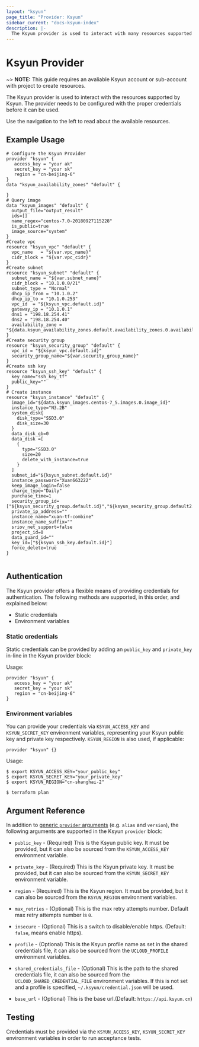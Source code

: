 ```yaml
---
layout: "ksyun"
page_title: "Provider: Ksyun"
sidebar_current: "docs-ksyun-index"
description: |-
  The Ksyun provider is used to interact with many resources supported by Ksyun. The provider needs to be configured with the proper credentials before it can be used.
---
```


# Ksyun Provider

~> **NOTE:** This guide requires an avaliable Ksyun account or sub-account with project to create resources.

The Ksyun provider is used to interact with the
resources supported by Ksyun. The provider needs to be configured
with the proper credentials before it can be used.

Use the navigation to the left to read about the available resources.

## Example Usage

```hcl
# Configure the Ksyun Provider
provider "ksyun" {
   access_key = "your ak"
   secret_key = "your sk"
   region = "cn-beijing-6"
}
data "ksyun_availability_zones" "default" {

}
# Query image
data "ksyun_images" "default" {
  output_file="output_result"
  ids=[]
  name_regex="centos-7.0-20180927115228"
  is_public=true
  image_source="system"
}
#Create vpc
resource "ksyun_vpc" "default" {
  vpc_name   = "${var.vpc_name}"
  cidr_block = "${var.vpc_cidr}"
}
#Create subnet
resource "ksyun_subnet" "default" {
  subnet_name = "${var.subnet_name}"
  cidr_block = "10.1.0.0/21"
  subnet_type = "Normal"
  dhcp_ip_from = "10.1.0.2"
  dhcp_ip_to = "10.1.0.253"
  vpc_id  = "${ksyun_vpc.default.id}"
  gateway_ip = "10.1.0.1"
  dns1 = "198.18.254.41"
  dns2 = "198.18.254.40"
  availability_zone = "${data.ksyun_availability_zones.default.availability_zones.0.availability_zone_name}"
}
#Create security group
resource "ksyun_security_group" "default" {
  vpc_id = "${ksyun_vpc.default.id}"
  security_group_name="${var.security_group_name}"
}
#Create ssh key
resource "ksyun_ssh_key" "default" {
  key_name="ssh_key_tf"
  public_key=""
}
# Create instance 
resource "ksyun_instance" "default" {
  image_id="${data.ksyun_images.centos-7_5.images.0.image_id}"
  instance_type="N3.2B"
  system_disk{
    disk_type="SSD3.0"
    disk_size=30
  }
  data_disk_gb=0
  data_disk =[
    {
      type="SSD3.0"
      size=20
      delete_with_instance=true
    }
  ]
  subnet_id="${ksyun_subnet.default.id}"
  instance_password="Xuan663222"
  keep_image_login=false
  charge_type="Daily"
  purchase_time=1
  security_group_id=["${ksyun_security_group.default.id}","${ksyun_security_group.default2.id}"]
  private_ip_address=""
  instance_name="xuan-tf-combine"
  instance_name_suffix=""
  sriov_net_support=false
  project_id=0
  data_guard_id=""
  key_id=["${ksyun_ssh_key.default.id}"]
  force_delete=true
}


```

## Authentication

The Ksyun provider offers a flexible means of providing credentials for
authentication. The following methods are supported, in this order, and
explained below:

- Static credentials
- Environment variables

### Static credentials

Static credentials can be provided by adding an `public_key` and `private_key` in-line in the
Ksyun provider block:

Usage:

```hcl
provider "ksyun" {
   access_key = "your ak"
   secret_key = "your sk"
   region = "cn-beijing-6"
}
```

### Environment variables

You can provide your credentials via `KSYUN_ACCESS_KEY` and `KSYUN_SECRET_KEY`
environment variables, representing your Ksyun public key and private key respectively.
`KSYUN_REGION` is also used, if applicable:

```hcl
provider "ksyun" {}
```

Usage:

```hcl
$ export KSYUN_ACCESS_KEY="your_public_key"
$ export KSYUN_SECRET_KEY="your_private_key"
$ export KSYUN_REGION="cn-shanghai-2"

$ terraform plan
```

## Argument Reference

In addition to [generic `provider` arguments](https://www.terraform.io/docs/configuration/providers.html)
(e.g. `alias` and `version`), the following arguments are supported in the Ksyun
 `provider` block:

* `public_key` - (Required) This is the Ksyun public key. It must be provided, but
  it can also be sourced from the `KSYUN_ACCESS_KEY` environment variable.

* `private_key` - (Required) This is the Ksyun private key. It must be provided, but
  it can also be sourced from the `KSYUN_SECRET_KEY` environment variable.

* `region` - (Required) This is the Ksyun region. It must be provided, but
  it can also be sourced from the `KSYUN_REGION` environment variables.

* `max_retries` - (Optional) This is the max retry attempts number. Default max retry attempts number is `0`.

* `insecure` - (Optional) This is a switch to disable/enable https. (Default: `false`, means enable https).

* `profile` - (Optional) This is the Ksyun profile name as set in the shared credentials file, it can also be sourced from the `UCLOUD_PROFILE` environment variables.

* `shared_credentials_file` - (Optional) This is the path to the shared credentials file, it can also be sourced from the `UCLOUD_SHARED_CREDENTIAL_FILE` environment variables. If this is not set and a profile is specified, `~/.ksyun/credential.json` will be used.

* `base_url` - (Optional) This is the base url.(Default: `https://api.ksyun.cn`)

## Testing

Credentials must be provided via the `KSYUN_ACCESS_KEY`, `KSYUN_SECRET_KEY` environment variables in order to run acceptance tests.
